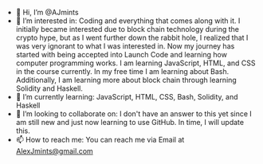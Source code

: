- 👋 Hi, I’m @AJmints
- 👀 I’m interested in: Coding and everything that comes along with it. I initially became interested due to block chain technology during the crypto hype, but as I went further down the rabbit hole, I realized that I was very ignorant to what I was interested in. Now my journey has started with being accepted into Launch Code and learning how computer programming works. I am learning JavaScript, HTML, and CSS in the course currently. In my free time I am learning about Bash. Additionally, I am learning more about block chain through learning Solidity and Haskell.
- 🌱 I’m currently learning: JavaScript, HTML, CSS, Bash, Solidity, and Haskell
- 💞️ I’m looking to collaborate on: I don't have an answer to this yet since I am still new and just now learning to use GitHub. In time, I will update this.
- 📫 How to reach me: You can reach me via Email at AlexJmints@gmail.com

<!---
AJmints/AJmints is a ✨ special ✨ repository because its `README.md` (this file) appears on your GitHub profile.
You can click the Preview link to take a look at your changes.
--->
